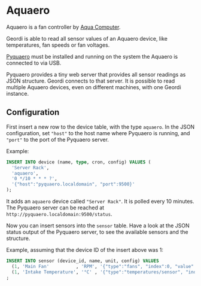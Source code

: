 # Aquaero

Aquaero is a fan controller by [Aqua Computer](https://aquacomputer.de/).

Geordi is able to read all sensor values of an Aquaero device, like temperatures, fan speeds or fan voltages.

[Pyquaero](https://codeberg.org/shred/pyquaero) must be installed and running on the system the Aquaero is connected to via USB.

Pyquaero provides a tiny web server that provides all sensor readings as JSON structure. Geordi connects to that server. It is possible to read multiple Aquaero devices, even on different machines, with one Geordi instance.

## Configuration

First insert a new row to the device table, with the type `aquaero`. In the JSON configuration, set `"host"` to the host name where Pyquaero is running, and `"port"` to the port of the Pyquaero server.

Example:

```sql
INSERT INTO device (name, type, cron, config) VALUES (
  'Server Rack',
  'aquaero',
  '0 */10 * * * ?',
  '{"host":"pyquaero.localdomain", "port":9500}'
);
```

It adds an `aquaero` device called `"Server Rack"`. It is polled every 10 minutes. The Pyquaero server can be reached at `http://pyquaero.localdomain:9500/status`.

Now you can insert sensors into the `sensor` table. Have a look at the JSON status output of the Pyquaero server, to see the available sensors and the structure.

Example, assuming that the device ID of the insert above was 1:

```sql
INSERT INTO sensor (device_id, name, unit, config) VALUES
  (1, 'Main Fan'          , 'RPM', '{"type":"fans", "index":0, "value":"speed"}'),
  (1, 'Intake Temperature', '°C' , '{"type":"temperatures/sensor", "index":0, "value":"temp"}')
;
```
